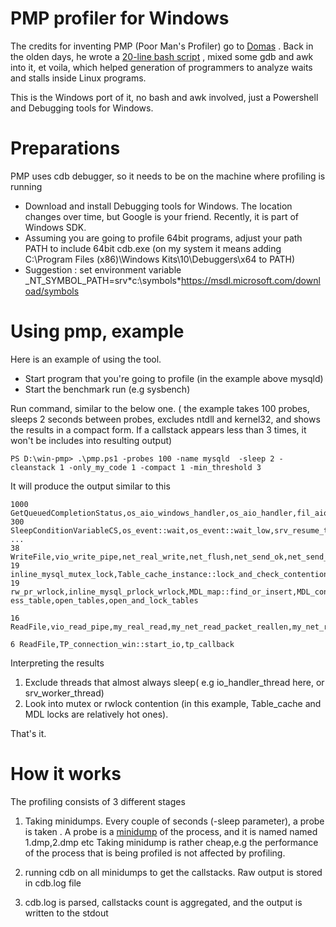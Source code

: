 # PMP profiler for Windows

The credits for inventing PMP (Poor Man's Profiler) go to [Domas](https://dom.as/) . Back in the olden days, he wrote a [20-line bash script](https://poormansprofiler.org/) , mixed some gdb and awk into it, et voila, which helped generation of programmers to analyze waits and stalls inside Linux programs.

This is the Windows port of it, no bash and awk involved, just a Powershell and Debugging tools for Windows.

# Preparations

PMP  uses cdb debugger, so it needs to be on the machine where profiling is running
* Download and install Debugging tools for Windows. The location changes  over time, but Google is your friend. Recently, it is part of Windows SDK. 
* Assuming you are going to profile 64bit programs, adjust your path PATH to include 64bit cdb.exe (on my system it means adding C:\Program Files (x86)\Windows Kits\10\Debuggers\x64 to PATH)
* Suggestion : set environment variable \_NT_SYMBOL_PATH=srv\*c:\symbols\*https://msdl.microsoft.com/download/symbols

# Using pmp, example

Here is an example of using the tool.
* Start program that you're going to profile (in the example above mysqld)
* Start the benchmark run (e.g sysbench)

Run command, similar to the below one.
( the example takes 100 probes, sleeps 2 seconds between  probes, excludes ntdll and kernel32, and shows the results in a compact form. If a callstack appears less than 3 times, it won't be includes into resulting output)

```
PS D:\win-pmp> .\pmp.ps1 -probes 100 -name mysqld  -sleep 2 -cleanstack 1 -only_my_code 1 -compact 1 -min_threshold 3
```

It will produce the output similar to this 

```
1000 GetQueuedCompletionStatus,os_aio_windows_handler,os_aio_handler,fil_aio_wait,io_handler_thread)
300 SleepConditionVariableCS,os_event::wait,os_event::wait_low,srv_resume_thread,srv_worker_thread
...
38 WriteFile,vio_write_pipe,net_real_write,net_flush,net_send_ok,net_send_eof,Protocol::end_statement,dispatch_command..
19 inline_mysql_mutex_lock,Table_cache_instance::lock_and_check_contention,tc_acquire_table,tdc_acquire_share,open_table.
19 rw_pr_wrlock,inline_mysql_prlock_wrlock,MDL_map::find_or_insert,MDL_context::try_acquire_lock_impl,MDL_context::acquire_lock,open_table_get_mdl_lock,open_table,open_and_proc
ess_table,open_tables,open_and_lock_tables

16 ReadFile,vio_read_pipe,my_real_read,my_net_read_packet_reallen,my_net_read_packet,do_comman..

6 ReadFile,TP_connection_win::start_io,tp_callback
```

Interpreting the results
1. Exclude threads that almost always sleep( e.g io_handler_thread here, or srv_worker_thread)
2. Look into mutex or rwlock contention (in this example, Table_cache and MDL locks are relatively hot ones). 


That's it. 


# How it works

The profiling consists of 3 different stages
1. Taking minidumps. Every couple of seconds (-sleep parameter), a probe is taken . A probe is a [minidump](https://msdn.microsoft.com/en-us/library/windows/desktop/ms680369(v=vs.85).aspx) of the process, and it is named named 1.dmp,2.dmp etc
Taking minidump is rather cheap,e.g the performance of the process that is being profiled is not affected by profiling.

2. running cdb on all minidumps to get the callstacks. Raw output is stored in cdb.log file
3. cdb.log is parsed, callstacks count is aggregated, and the output is written to the stdout

